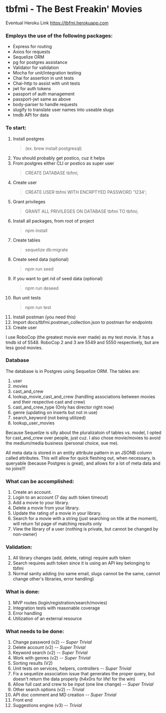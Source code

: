 # tbfmi - The Best Freakin' Movies

Eventual Heroku Link <https://tbfmi.herokuapp.com>

### Employs the use of the following packages:

- Express for routing
- Axios for requests
- Sequelize ORM
- pg for postgres assistance
- Validator for validation
- Mocha for unit/integration testing
- Chai for assertion in unit tests
- Chai-http to assist with unit tests
- jwt for auth tokens
- passport of auth management
- passport-jwt same as above
- body-parser to handle requests
- slugify to translate user names into useable slugs
- tmdb API for data

### To start:

1. Install postgres
   > (ex. brew install postgresql)
2. You should probably get postico, cuz it helps
3. From postgres either CLI or postico as super user
   > CREATE DATABASE tbfmi;
4. Create user
   > CREATE USER tbfmi WITH ENCRPTYED PASSWORD '1234';
5. Grant privileges
   > GRANT ALL PRIVILEGES ON DATABASE tbfmi TO tbfmi;
6. Install all packages, from root of project
   > npm install
7. Create tables
   > sequelize db:migrate
8. Create seed data (optional)
   > npm run seed
9. If you want to get rid of seed data (optional)
   > npm run deseed
10. Run unit tests
    > npm run test
11. Install postman (you need this)
12. Import docs/tbfmi.postman_collection.json to postman for endpoints
13. Create user

I use RoboCop (the greatest movie ever made) as my test movie. It has a tmdb id of 5548. RoboCop 2 and 3 are 5549 and 5550 respectively, but are less good movies.

### Database

The database is in Postgres using Sequelize ORM.
The tables are:

1. user
2. movies
3. cast_and_crew
4. lookup_movie_cast_and_crew (handling associations between movies and their respective cast and crew)
5. cast_and_crew_type (Only has director right now)
6. genre (updating on inserts but not in use)
7. search_keyword (not being utilized)
8. lookup_user_movies

Because Sequeilze is silly about the pluralizatoin of tables vs. model, I opted for cast_and_crew over people, just cuz. I also chose movie/movies to avoid the medium/media business (personal choice, sue me).

All meta data is stored in an entity attribute pattern in an JSONB column called attributes. This will allow for quick fleshing out, when necessary, is queryable (because Postgres is great), and allows for a lot of meta data and no joins!!!

### What can be accomplished:

1. Create an account.
2. Login to an account (7 day auth token timeout)
3. Add a movie to your library.
4. Delete a movie from your library.
5. Update the rating of a movie in your library.
6. Search for a movie with a string (just searching on title at the moment), will return 1st page of matching results only
7. View the library of a user (nothing is private, but cannot be changed by non-owner)

### Validation:

1. All library changes (add, delete, rating) require auth token
2. Search requires auth token since it is using an API key belonging to tbfmi
3. Normal sanity adding (no same email, slugs cannot be the same, cannot change other's libraries, error handling)

### What is done:

1. MVP routes (login/registration/search/movies)
2. Integration tests with reasonable coverage
3. Error handling
4. Utilization of an external resource

### What needs to be done:

1. Change password (v2) _-- Super Trivial_
2. Delete account (v2) _-- Super Trivial_
3. Keyword search (v2) _-- Super Trivial_
4. Work with genres (v2) _-- Super Trivial_
5. Sorting results (V2)
6. Unit tests on services, helpers, controllers _-- Super Trivial_
7. Fix a sequelize association issue that generates the proper query, but doesn't return the data properly (h4x0rs for life! for the win)
8. Allow full cast and crew to be input (one line change) _-- Super Trivial_
9. Other search options (v2) _-- Trivial_
10. API doc comment and MD creation _-- Super Trivial_
11. Front end
12. Suggestions engine (v3) _-- Trivial_
